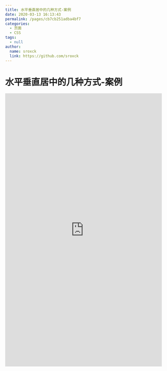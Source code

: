 ```yaml
---
title: 水平垂直居中的几种方式-案例
date: 2020-03-13 16:13:43
permalink: /pages/cb7cb251adba4bf7
categories: 
  - 页面
  - CSS
tags: 
  - null
author: 
  name: sroxck
  link: https://github.com/sroxck
---
```

# 水平垂直居中的几种方式-案例

<iframe height="880" style="width: 100%;" scrolling="no" title="水平垂直居中的几种方式" src="https://codepen.io/sroxck/embed/poJLeYv?height=880&theme-id=light&default-tab=result" frameborder="no" allowtransparency="true" allowfullscreen="true">
  See the Pen <a href='https://codepen.io/sroxck/pen/poJLeYv'>水平垂直居中的几种方式</a> by sroxck
  (<a href='https://codepen.io/sroxck'>@sroxck</a>) on <a href='https://codepen.io'>CodePen</a>.
</iframe>

